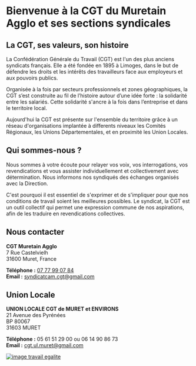 
# Bienvenue à la CGT du Muretain Agglo et ses sections syndicales 

## La CGT, ses valeurs, son histoire 

La Confédération Générale du Travail (CGT) est l'un des plus anciens syndicats français. Elle a été fondée en 1895 à Limoges, dans le but de défendre les droits et les intérêts des travailleurs face aux employeurs et aux pouvoirs publics.


Organisée à la fois par secteurs professionnels et zones géographiques, la CGT s’est construite au fil de l’histoire autour d’une idée forte : la solidarité entre les salariés. Cette solidarité s'ancre à la fois dans l’entreprise et dans le territoire local.

Aujourd'hui la CGT est présente sur l'ensemble du territoire grâce à un réseau d'organisations implantée à differents niveaux les Comités Régionaux, les Unions Départementales, et en proximité les Union Locales. 


## Qui sommes-nous ?


Nous sommes à votre écoute pour relayer vos voix, vos interrogations, vos revendications et vous assister individuellement et collectivement avec détermination. 
Nous informons nos syndiqués des échanges organisés avec la Direction. 

C'est pourquoi il est essentiel de s'exprimer et de s'impliquer pour que nos conditions de travail soient les meilleures possibles. 
Le syndicat, la CGT est un outil collectif qui permet une expression commune de nos aspirations, afin de les traduire en revendications collectives. 



## Nous contacter

**CGT Muretain Agglo**  
7 Rue Castelvielh  
31600 Muret, France

**Téléphone :** [07 77 99 07 84](tel:0777990784)  
**Email :** [syndicatcam.cgt@gmail.com](mailto:syndicatcam.cgt@gmail.com)

## Union Locale

**UNION LOCALE CGT de MURET et ENVIRONS**  
21 Avenue des Pyrénées  
BP 80067  
31603 MURET

**Téléphone :** 05 61 51 29 00 ou 06 14 90 86 73  
**Email :** [cgt.ul.muret@gmail.com](mailto:cgt.ul.muret@gmail.com)

[![image travail egalite](https://syndicatcam.github.io/cgt-muretain-agglo/assets/images/travailegalite2.jpg)](https://syndicatcam.github.io/cgt-muretain-agglo/assets/images/travailegalite2.jpg)
